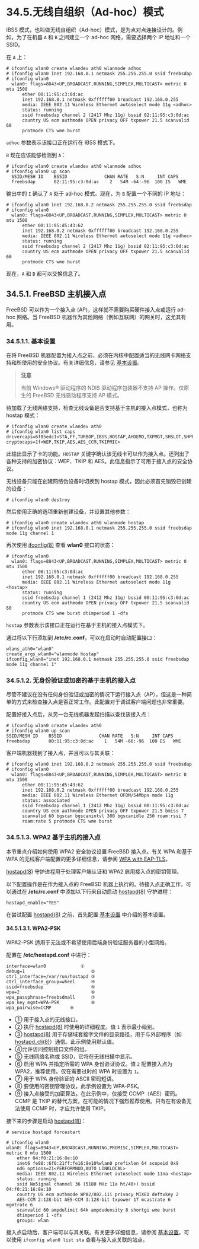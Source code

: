 # 34.5.无线自组织（Ad-hoc）模式

IBSS 模式，也叫做无线自组织（Ad-hoc）模式，是为点对点连接设计的。例如，为了在机器 `A` 和 `B` 之间建立一个 ad-hoc 网络，需要选择两个 IP 地址和一个 SSID。

在 `A` 上：

```
# ifconfig wlan0 create wlandev ath0 wlanmode adhoc
# ifconfig wlan0 inet 192.168.0.1 netmask 255.255.255.0 ssid freebsdap
# ifconfig wlan0
  wlan0: flags=8843<UP,BROADCAST,RUNNING,SIMPLEX,MULTICAST> metric 0 mtu 1500
	  ether 00:11:95:c3:0d:ac
	  inet 192.168.0.1 netmask 0xffffff00 broadcast 192.168.0.255
	  media: IEEE 802.11 Wireless Ethernet autoselect mode 11g <adhoc>
	  status: running
	  ssid freebsdap channel 2 (2417 Mhz 11g) bssid 02:11:95:c3:0d:ac
	  country US ecm authmode OPEN privacy OFF txpower 21.5 scanvalid 60
	  protmode CTS wme burst
```

`adhoc` 参数表示该接口正在运行在 IBSS 模式下。

`B` 现在应该能够检测到 `A`：

```
# ifconfig wlan0 create wlandev ath0 wlanmode adhoc
# ifconfig wlan0 up scan
  SSID/MESH ID    BSSID              CHAN RATE   S:N     INT CAPS
  freebsdap       02:11:95:c3:0d:ac    2   54M -64:-96  100 IS   WME
```

输出中的 `I` 确认了 `A` 处于 ad-hoc 模式。现在，为 `B` 配置一个不同的 IP 地址：

```
# ifconfig wlan0 inet 192.168.0.2 netmask 255.255.255.0 ssid freebsdap
# ifconfig wlan0
  wlan0: flags=8843<UP,BROADCAST,RUNNING,SIMPLEX,MULTICAST> metric 0 mtu 1500
	  ether 00:11:95:d5:43:62
	  inet 192.168.0.2 netmask 0xffffff00 broadcast 192.168.0.255
	  media: IEEE 802.11 Wireless Ethernet autoselect mode 11g <adhoc>
	  status: running
	  ssid freebsdap channel 2 (2417 Mhz 11g) bssid 02:11:95:c3:0d:ac
	  country US ecm authmode OPEN privacy OFF txpower 21.5 scanvalid 60
	  protmode CTS wme burst
```

现在，`A` 和 `B` 都可以交换信息了。

## 34.5.1. FreeBSD 主机接入点

FreeBSD 可以作为一个接入点 (AP)，这样就不需要购买硬件接入点或运行 ad-hoc 网络。当 FreeBSD 机器作为其他网络（例如互联网）的网关时，这尤其有用。

### 34.5.1.1. 基本设置

在将 FreeBSD 机器配置为接入点之前，必须在内核中配置适当的无线网卡网络支持和所使用的安全协议。有关详细信息，请参见 [基本设置](https://docs.freebsd.org/en/books/handbook/advanced-networking/#network-wireless-ap-basic)。

>**注意**
>
> 当前 Windows® 驱动程序的 NDIS 驱动程序包装器不支持 AP 操作。仅原生的 FreeBSD 无线驱动程序支持 AP 模式。

待加载了无线网络支持，检查无线设备是否支持基于主机的接入点模式，也称为 hostap 模式：

```
# ifconfig wlan0 create wlandev ath0
# ifconfig wlan0 list caps
drivercaps=6f85edc1<STA,FF,TURBOP,IBSS,HOSTAP,AHDEMO,TXPMGT,SHSLOT,SHPREAMBLE,MONITOR,MBSS,WPA1,WPA2,BURST,WME,WDS,BGSCAN,TXFRAG>
cryptocaps=1f<WEP,TKIP,AES,AES_CCM,TKIPMIC>
```

此输出显示了卡的功能。`HOSTAP` 关键字确认该无线卡可以作为接入点。还列出了各种支持的加密协议：WEP、TKIP 和 AES。此信息指示了可用于接入点的安全协议。

无线设备只能在创建网络伪设备时切换到 hostap 模式，因此必须首先销毁已创建的设备：

```
# ifconfig wlan0 destroy
```

然后使用正确的选项重新创建设备，并设置其他参数：

```
# ifconfig wlan0 create wlandev ath0 wlanmode hostap
# ifconfig wlan0 inet 192.168.0.1 netmask 255.255.255.0 ssid freebsdap mode 11g channel 1
```

再次使用 [ifconfig(8)](https://man.freebsd.org/cgi/man.cgi?query=ifconfig&sektion=8&format=html) 查看 **wlan0** 接口的状态：

```
# ifconfig wlan0
  wlan0: flags=8843<UP,BROADCAST,RUNNING,SIMPLEX,MULTICAST> metric 0 mtu 1500
	  ether 00:11:95:c3:0d:ac
	  inet 192.168.0.1 netmask 0xffffff00 broadcast 192.168.0.255
	  media: IEEE 802.11 Wireless Ethernet autoselect mode 11g <hostap>
	  status: running
	  ssid freebsdap channel 1 (2412 Mhz 11g) bssid 00:11:95:c3:0d:ac
	  country US ecm authmode OPEN privacy OFF txpower 21.5 scanvalid 60
	  protmode CTS wme burst dtimperiod 1 -dfs
```

`hostap` 参数表示该接口正在运行在基于主机的接入点模式下。

通过将以下行添加到 **/etc/rc.conf**，可以在启动时自动配置接口：

```
wlans_ath0="wlan0"
create_args_wlan0="wlanmode hostap"
ifconfig_wlan0="inet 192.168.0.1 netmask 255.255.255.0 ssid freebsdap mode 11g channel 1"
```

### 34.5.1.2. 无身份验证或加密的基于主机的接入点

尽管不建议在没有任何身份验证或加密的情况下运行接入点（AP），但这是一种简单的方式来检查接入点是否正常工作。此配置对于调试客户端问题也非常重要。

配置好接入点后，从另一台无线机器发起扫描以查找该接入点：

```
# ifconfig wlan0 create wlandev ath0
# ifconfig wlan0 up scan
SSID/MESH ID    BSSID              CHAN RATE   S:N     INT CAPS
freebsdap       00:11:95:c3:0d:ac    1   54M -66:-96  100 ES   WME
```

客户端机器找到了接入点，并且可以与其关联：

```
# ifconfig wlan0 inet 192.168.0.2 netmask 255.255.255.0 ssid freebsdap
# ifconfig wlan0
  wlan0: flags=8843<UP,BROADCAST,RUNNING,SIMPLEX,MULTICAST> metric 0 mtu 1500
	  ether 00:11:95:d5:43:62
	  inet 192.168.0.2 netmask 0xffffff00 broadcast 192.168.0.255
	  media: IEEE 802.11 Wireless Ethernet OFDM/54Mbps mode 11g
	  status: associated
	  ssid freebsdap channel 1 (2412 Mhz 11g) bssid 00:11:95:c3:0d:ac
	  country US ecm authmode OPEN privacy OFF txpower 21.5 bmiss 7
	  scanvalid 60 bgscan bgscanintvl 300 bgscanidle 250 roam:rssi 7
	  roam:rate 5 protmode CTS wme burst
```

### 34.5.1.3. WPA2 基于主机的接入点

本节重点介绍如何使用 WPA2 安全协议设置 FreeBSD 接入点。有关 WPA 和基于 WPA 的无线客户端配置的更多详细信息，请参阅 [WPA with EAP-TLS](https://docs.freebsd.org/en/books/handbook/advanced-networking/#network-wireless-wpa)。

[hostapd(8)](https://man.freebsd.org/cgi/man.cgi?query=hostapd&sektion=8&format=html) 守护进程用于处理客户端认证和 WPA2 启用接入点的密钥管理。

以下配置操作是在作为接入点的 FreeBSD 机器上执行的。待接入点正确工作，可以通过在 **/etc/rc.conf** 中添加以下行来自动启动 [hostapd(8)](https://man.freebsd.org/cgi/man.cgi?query=hostapd&sektion=8&format=html) 守护进程：

```
hostapd_enable="YES"
```

在尝试配置 [hostapd(8)](https://man.freebsd.org/cgi/man.cgi?query=hostapd&sektion=8&format=html) 之前，首先配置 [基本设置](https://docs.freebsd.org/en/books/handbook/advanced-networking/#network-wireless-ap-basic) 中介绍的基本设置。

#### 34.5.1.3.1. WPA2-PSK

WPA2-PSK 适用于无法或不希望使用后端身份验证服务器的小型网络。

配置在 **/etc/hostapd.conf** 中进行：

```
interface=wlan0         	①         
debug=1                        	②  
ctrl_interface=/var/run/hostapd ③ 
ctrl_interface_group=wheel      ④ 
ssid=freebsdap                  ⑤ 
wpa=2                           ⑥ 
wpa_passphrase=freebsdmall      ⑦ 
wpa_key_mgmt=WPA-PSK            ⑧ 
wpa_pairwise=CCMP		⑨
```

- ① 用于接入点的无线接口。
- ② 执行 [hostapd(8)](https://man.freebsd.org/cgi/man.cgi?query=hostapd&sektion=8&format=html) 时使用的详细程度。值 `1` 表示最小级别。
- ③ [hostapd(8)](https://man.freebsd.org/cgi/man.cgi?query=hostapd&sektion=8&format=html) 用于存储域套接字文件的目录路径，用于与外部程序（如 [hostapd\_cli(8)](https://man.freebsd.org/cgi/man.cgi?query=hostapd_cli&sektion=8&format=html)）通信。此示例使用默认值。
- ④允许访问控制接口文件的组。
- ⑤ 无线网络名称或 SSID，它将在无线扫描中显示。
- ⑥ 启用 WPA 并指定所需的 WPA 身份验证协议。值 `2` 配置接入点为 WPA2，推荐使用。仅在需要过时的 WPA 时设置为 `1`。
- ⑦ 用于 WPA 身份验证的 ASCII 密码短语。
- ⑧ 要使用的密钥管理协议。此示例设置为 WPA-PSK。
- ⑨ 接入点接受的加密算法。在此示例中，仅接受 CCMP（AES）密码。CCMP 是 TKIP 的替代方案，在可能的情况下强烈推荐使用。只有在有设备无法使用 CCMP 时，才应允许使用 TKIP。

接下来的步骤是启动 [hostapd(8)](https://man.freebsd.org/cgi/man.cgi?query=hostapd&sektion=8&format=html)：

```
# service hostapd forcestart
```

```
# ifconfig wlan0
wlan0: flags=8943<UP,BROADCAST,RUNNING,PROMISC,SIMPLEX,MULTICAST> metric 0 mtu 1500
	ether 04:f0:21:16:8e:10
	inet6 fe80::6f0:21ff:fe16:8e10%wlan0 prefixlen 64 scopeid 0x9
	nd6 options=21<PERFORMNUD,AUTO_LINKLOCAL>
	media: IEEE 802.11 Wireless Ethernet autoselect mode 11na <hostap>
	status: running
	ssid No5ignal channel 36 (5180 MHz 11a ht/40+) bssid 04:f0:21:16:8e:10
	country US ecm authmode WPA2/802.11i privacy MIXED deftxkey 2
	AES-CCM 2:128-bit AES-CCM 3:128-bit txpower 17 mcastrate 6 mgmtrate 6
	scanvalid 60 ampdulimit 64k ampdudensity 8 shortgi wme burst
	dtimperiod 1 -dfs
	groups: wlan
```

接入点启动后，客户端可以与其关联。有关更多详细信息，请参阅 [基本设置](https://docs.freebsd.org/en/books/handbook/advanced-networking/#network-wireless-ap-basic)。可以使用 `ifconfig wlan0 list sta` 查看与接入点关联的站点。
